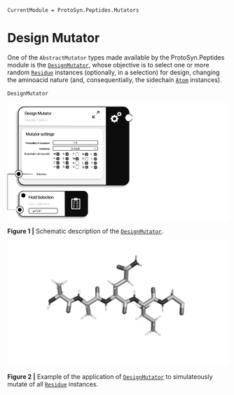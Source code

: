 ```@meta
CurrentModule = ProtoSyn.Peptides.Mutators
```

# Design Mutator

One of the `AbstractMutator` types made available by the ProtoSyn.Peptides module is the [`DesignMutator`](@ref), whose objective is to select one or more random [`Residue`](@ref) instances (optionally, in a selection) for design, changing the aminoacid nature (and, consequentially, the sidechain [`Atom`](@ref) instances). 

```@docs
DesignMutator
```

![ProtoSyn Design Mutator Card](../../../assets/ProtoSyn-design-mutator-card.png)

**Figure 1 |** Schematic description of the [`DesignMutator`](@ref). 

![ProtoSyn Design Mutator](../../../assets/ProtoSyn-design-mutator.gif)

**Figure 2 |** Example of the application of [`DesignMutator`](@ref) to simulateously mutate of all [`Residue`](@ref) instances. 